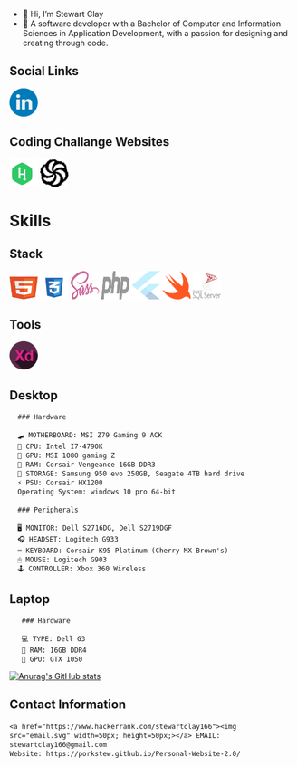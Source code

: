 - 👋 Hi, I’m Stewart Clay
- 🙋‍ A software developer with a Bachelor of Computer and Information Sciences in Application Development, with a passion for designing and creating through code.
 ## Social Links
   <a href="https://www.linkedin.com/in/stewart-clay-7a1abb128/"><img src="/SocialIcons/linkedin.svg" width=50px; height=50px;></a>
## Coding Challange Websites
   <a href="https://www.hackerrank.com/stewartclay166"><img src="/CodeChallangeWebsites/hackerrank.svg" width=50px; height=50px;></a>
   <a href="https://www.codewars.com/users/PorkStew"><img src="/CodeChallangeWebsites/codewars.svg" width=50px; height=50px;></a>
   
 # Skills
   ## Stack
   <a href="t.ly/VL6f"><img src="/Languages/html5.svg" width=50px; height=50px;></a>
   <a href="#"><img src="/Languages/css3.svg" width=50px; height=50px;></a>
   <a href="#"><img src="/Languages/sass.svg" width=50px; height=50px;></a>
   <a href="#"><img src="/Languages/php.svg" width=50px; height=50px;></a>
   <a href="#"><img src="/Languages/flutter.svg" width=50px; height=50px;></a><a href="#"></a>
   <a href="#"><img src="/Languages/swift.svg" width=50px; height=50px;></a>
   <a href="#"><img src="/Languages/microsoft-sql-server.svg" width=50px; height=50px;></a>
   ## Tools
   <a href="#"><img src="/Tools/Adobe XD.svg" width=50px; height=50px;></a>

## Desktop

      ### Hardware

      🛹 MOTHERBOARD: MSI Z79 Gaming 9 ACK
      🧠 CPU: Intel I7-4790K
      🙈 GPU: MSI 1080 gaming Z
      🍜 RAM: Corsair Vengeance 16GB DDR3
      🏬 STORAGE: Samsung 950 evo 250GB, Seagate 4TB hard drive
      ⚡ PSU: Corsair HX1200
      Operating System: windows 10 pro 64-bit
  
      ### Peripherals

      🖥 MONITOR: Dell S2716DG, Dell S2719DGF
      🎧 HEADSET: Logitech G933
      ⌨ KEYBOARD: Corsair K95 Platinum (Cherry MX Brown's)
      🖱 MOUSE: Logitech G903
      🕹 CONTROLLER: Xbox 360 Wireless
  
## Laptop

       ### Hardware
       
       💻 TYPE: Dell G3
       🍜 RAM: 16GB DDR4
       🙈 GPU: GTX 1050
<!---
PorkStew/PorkStew is a ✨ special ✨ repository because its `README.md` (this file) appears on your GitHub profile.
You can click the Preview link to take a look at your changes.
--->
[![Anurag's GitHub stats](https://github-readme-stats.vercel.app/api?username=porkstew)](https://github.com/anuraghazra/github-readme-stats)

## Contact Information
    <a href="https://www.hackerrank.com/stewartclay166"><img src="email.svg" width=50px; height=50px;></a> EMAIL: stewartclay166@gmail.com
    Website: https://porkstew.github.io/Personal-Website-2.0/
   
